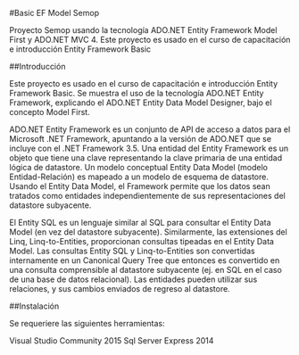#Basic EF Model Semop

Proyecto Semop usando la tecnología ADO.NET Entity Framework Model First  y ADO.NET MVC 4. Este proyecto es usado en el curso de capacitación e introducción Entity Framework Basic

##Introducción

Este proyecto es usado en el curso de capacitación e introducción Entity Framework Basic. Se muestra el uso de la tecnología ADO.NET Entity Framework, explicando el ADO.NET Entity Data Model Designer, bajo el concepto Model First.

ADO.NET Entity Framework es un conjunto de API de acceso a datos para el Microsoft .NET Framework, apuntando a la versión de ADO.NET que se incluye con el .NET Framework 3.5.
Una entidad del Entity Framework es un objeto que tiene una clave representando la clave primaria de una entidad lógica de datastore. Un modelo conceptual Entity Data Model (modelo Entidad-Relación) es mapeado a un modelo de esquema de datastore. Usando el Entity Data Model, el Framework permite que los datos sean tratados como entidades independientemente de sus representaciones del datastore subyacente.

El Entity SQL es un lenguaje similar al SQL para consultar el Entity Data Model (en vez del datastore subyacente). Similarmente, las extensiones del Linq, Linq-to-Entities, proporcionan consultas tipeadas en el Entity Data Model. Las consultas Entity SQL y Linq-to-Entities son convertidas internamente en un Canonical Query Tree que entonces es convertido en una consulta comprensible al datastore subyacente (ej. en SQL en el caso de una base de datos relacional). Las entidades pueden utilizar sus relaciones, y sus cambios enviados de regreso al datastore.

##Instalación

Se requeriere las siguientes herramientas:

Visual Studio Community 2015
Sql Server Express 2014
